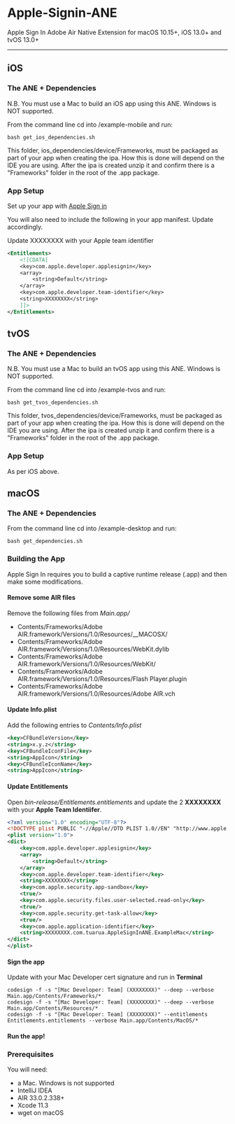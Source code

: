 # Apple-Signin-ANE 

Apple Sign In Adobe Air Native Extension for macOS 10.15+, iOS 13.0+ and tvOS 13.0+

-------------

## iOS

### The ANE + Dependencies

N.B. You must use a Mac to build an iOS app using this ANE. Windows is NOT supported.

From the command line cd into /example-mobile and run:

```shell
bash get_ios_dependencies.sh
```
This folder, ios_dependencies/device/Frameworks, must be packaged as part of your app when creating the ipa. How this is done will depend on the IDE you are using.
After the ipa is created unzip it and confirm there is a "Frameworks" folder in the root of the .app package.

### App Setup

Set up your app with [Apple Sign in](https://help.apple.com/developer-account/?lang=en#/devde676e696)

You will also need to include the following in your app manifest. Update accordingly.

Update XXXXXXXX with your Apple team identifier

```xml
<Entitlements>
    <![CDATA[
    <key>com.apple.developer.applesignin</key>
    <array>
        <string>Default</string>
    </array>
    <key>com.apple.developer.team-identifier</key>
    <string>XXXXXXXX</string>
    ]]>
</Entitlements>
```

## tvOS

### The ANE + Dependencies

N.B. You must use a Mac to build an tvOS app using this ANE. Windows is NOT supported.

From the command line cd into /example-tvos and run:

```shell
bash get_tvos_dependencies.sh
```

This folder, tvos_dependencies/device/Frameworks, must be packaged as part of your app when creating the ipa. How this is done will depend on the IDE you are using.
After the ipa is created unzip it and confirm there is a "Frameworks" folder in the root of the .app package.


### App Setup

As per iOS above.


## macOS

### The ANE + Dependencies

From the command line cd into /example-desktop and run:

```shell
bash get_dependencies.sh
```

### Building the App

Apple Sign In requires you to build a captive runtime release (.app) and then make some modifications.

#### Remove some AIR files

Remove the following files from _Main.app/_

- Contents/Frameworks/Adobe AIR.framework/Versions/1.0/Resources/__MACOSX/
- Contents/Frameworks/Adobe AIR.framework/Versions/1.0/Resources/WebKit.dylib
- Contents/Frameworks/Adobe AIR.framework/Versions/1.0/Resources/WebKit/
- Contents/Frameworks/Adobe AIR.framework/Versions/1.0/Resources/Flash Player.plugin
- Contents/Frameworks/Adobe AIR.framework/Versions/1.0/Resources/Adobe AIR.vch

#### Update Info.plist

Add the following entries to _Contents/Info.plist_

```xml
<key>CFBundleVersion</key>
<string>x.y.z</string>
<key>CFBundleIconFile</key>
<string>AppIcon</string>
<key>CFBundleIconName</key>
<string>AppIcon</string>
```

#### Update Entitlements

Open _bin-release/Entitlements.entitlements_ and update the 2 **XXXXXXXX** with your **Apple Team Identiifer**.

```xml
<?xml version="1.0" encoding="UTF-8"?>
<!DOCTYPE plist PUBLIC "-//Apple//DTD PLIST 1.0//EN" "http://www.apple.com/DTDs/PropertyList-1.0.dtd">
<plist version="1.0">
<dict>
	<key>com.apple.developer.applesignin</key>
	<array>
		<string>Default</string>
	</array>
	<key>com.apple.developer.team-identifier</key>
	<string>XXXXXXXX</string>
	<key>com.apple.security.app-sandbox</key>
	<true/>
	<key>com.apple.security.files.user-selected.read-only</key>
	<true/>
	<key>com.apple.security.get-task-allow</key>
	<true/>
	<key>com.apple.application-identifier</key>
	<string>XXXXXXXX.com.tuarua.AppleSignInANE.ExampleMac</string>
</dict>
</plist>
```

#### Sign the app

Update with your Mac Developer cert signature and run in **Terminal**

```shell
codesign -f -s "[Mac Developer: Team] (XXXXXXXX)" --deep --verbose Main.app/Contents/Frameworks/*
codesign -f -s "[Mac Developer: Team] (XXXXXXXX)" --deep --verbose Main.app/Contents/Resources/*
codesign -f -s "[Mac Developer: Team] (XXXXXXXX)" --entitlements Entitlements.entitlements --verbose Main.app/Contents/MacOS/*
```

#### Run the app!

### Prerequisites

You will need:
- a Mac. Windows is not supported
- IntelliJ IDEA
- AIR 33.0.2.338+
- Xcode 11.3
- wget on macOS
